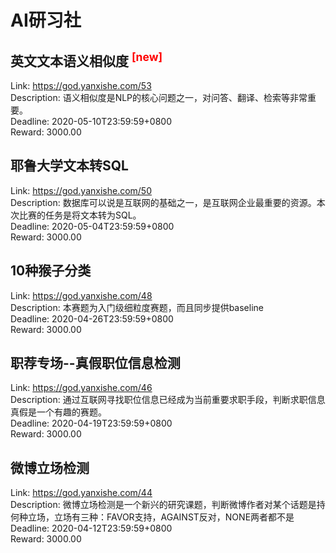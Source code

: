 # AI研习社



## 英文文本语义相似度 <sup style="color:red">[new]<sup>  

Link: https://god.yanxishe.com/53  
Description: 语义相似度是NLP的核心问题之一，对问答、翻译、检索等非常重要。  
Deadline: 2020-05-10T23:59:59+0800  
Reward: 3000.00  


## 耶鲁大学文本转SQL

Link: https://god.yanxishe.com/50  
Description: 数据库可以说是互联网的基础之一，是互联网企业最重要的资源。本次比赛的任务是将文本转为SQL。  
Deadline: 2020-05-04T23:59:59+0800  
Reward: 3000.00  


## 10种猴子分类

Link: https://god.yanxishe.com/48  
Description: 本赛题为入门级细粒度赛题，而且同步提供baseline  
Deadline: 2020-04-26T23:59:59+0800  
Reward: 3000.00  


## 职荐专场--真假职位信息检测

Link: https://god.yanxishe.com/46  
Description: 通过互联网寻找职位信息已经成为当前重要求职手段，判断求职信息真假是一个有趣的赛题。  
Deadline: 2020-04-19T23:59:59+0800  
Reward: 3000.00  


## 微博立场检测

Link: https://god.yanxishe.com/44  
Description: 微博立场检测是一个新兴的研究课题，判断微博作者对某个话题是持何种立场，立场有三种：FAVOR支持，AGAINST反对，NONE两者都不是  
Deadline: 2020-04-12T23:59:59+0800  
Reward: 3000.00  

